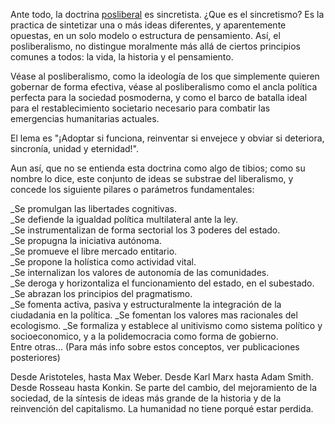 Ante todo, la doctrina [posliberal](obsidian://open?vault=Imaginalaxia&file=Personal%2FEterWorking%2FQue%20es%20el%20posliberalismo) es sincretista. ¿Que es el sincretismo? Es la practica de sintetizar una o más ideas diferentes, y aparentemente opuestas, en un solo modelo o estructura de pensamiento. Así, el posliberalismo, no distingue moralmente más allá de ciertos principios comunes a todos: la vida, la historia y el pensamiento.  
  
Véase al posliberalismo, como la ideología de los que simplemente quieren gobernar de forma efectiva, véase al posliberalismo como el ancla política perfecta para la sociedad posmoderna, y como el barco de batalla ideal para el restablecimiento societario necesario para combatir las emergencias humanitarias actuales.  
  
El lema es "¡Adoptar si funciona, reinventar si envejece y obviar si deteriora, sincronía, unidad y eternidad!".  
  
Aun así, que no se entienda esta doctrina como algo de tibios; como su nombre lo dice, este conjunto de ideas se substrae del liberalismo, y concede los siguiente pilares o parámetros fundamentales:  
  
_Se promulgan las libertades cognitivas.  
_Se defiende la igualdad política multilateral ante la ley.  
_Se instrumentalizan de forma sectorial los 3 poderes del estado.  
_Se propugna la iniciativa autónoma.  
_Se promueve el libre mercado entitario.  
_Se propone la holística como actividad vital.  
_Se internalizan los valores de autonomía de las comunidades.  
_Se deroga y horizontaliza el funcionamiento del estado, en el subestado.  
_Se abrazan los principios del pragmatismo.  
_Se fomenta activa, pasiva y estructuralmente la integración de la ciudadania en la política.
_Se fomentan los valores mas racionales del ecologismo.
_Se formaliza y establece al unitivismo como sistema político y socioeconomico, y a la polidemocracia como forma de gobierno.  
Entre otras... (Para más info sobre estos conceptos, ver publicaciones posteriores)  
  
Desde Aristoteles, hasta Max Weber. Desde Karl Marx hasta Adam Smith. Desde Rosseau hasta Konkin. Se parte del cambio, del mejoramiento de la sociedad, de la síntesis de ideas más grande de la historia y de la reinvención del capitalismo. La humanidad no tiene porqué estar perdida.